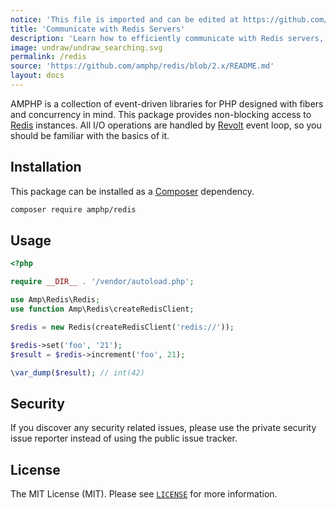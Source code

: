 ```yaml
---
notice: 'This file is imported and can be edited at https://github.com/amphp/redis/blob/2.x/README.md'
title: 'Communicate with Redis Servers'
description: 'Learn how to efficiently communicate with Redis servers, enabling scalable and responsive data storage and retrieval.'
image: undraw/undraw_searching.svg
permalink: /redis
source: 'https://github.com/amphp/redis/blob/2.x/README.md'
layout: docs
---
```

AMPHP is a collection of event-driven libraries for PHP designed with fibers and concurrency in mind.
This package provides non-blocking access to [Redis](http://redis.io) instances.
All I/O operations are handled by [Revolt](https://revolt.run) event loop, so you should be familiar with the basics of it.

## Installation

This package can be installed as a [Composer](https://getcomposer.org/) dependency.

```bash
composer require amphp/redis
```

## Usage

```php
<?php

require __DIR__ . '/vendor/autoload.php';

use Amp\Redis\Redis;
use function Amp\Redis\createRedisClient;

$redis = new Redis(createRedisClient('redis://'));

$redis->set('foo', '21');
$result = $redis->increment('foo', 21);

\var_dump($result); // int(42)
```

## Security

If you discover any security related issues, please use the private security issue reporter instead of using the public
issue tracker.

## License

The MIT License (MIT). Please see [`LICENSE`](./LICENSE) for more information.
